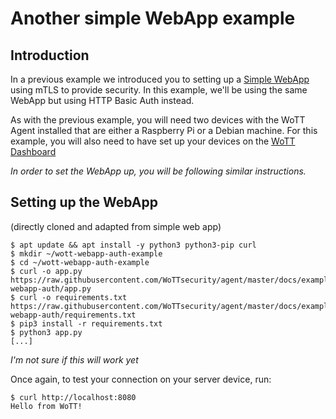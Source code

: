 # Another simple WebApp example

## Introduction

In a previous example we introduced you to setting up a [Simple WebApp](https://github.com/WoTTsecurity/agent/tree/master/docs/examples/simple-webapp) using mTLS to provide security. In this example, we'll be using the same WebApp but using HTTP Basic Auth instead. 

As with the previous example, you will need two devices with the WoTT Agent installed that are either a Raspberry Pi or a Debian machine. For this example, you will also need to have set up your devices on the [WoTT Dashboard](dash.wott.io)

*In order to set the WebApp up, you will be following similar instructions.*

## Setting up the WebApp

(directly cloned and adapted from simple web app)

```
$ apt update && apt install -y python3 python3-pip curl
$ mkdir ~/wott-webapp-auth-example
$ cd ~/wott-webapp-auth-example
$ curl -o app.py https://raw.githubusercontent.com/WoTTsecurity/agent/master/docs/examples/simple-webapp-auth/app.py
$ curl -o requirements.txt https://raw.githubusercontent.com/WoTTsecurity/agent/master/docs/examples/simple-webapp-auth/requirements.txt
$ pip3 install -r requirements.txt
$ python3 app.py
[...]
```

*I'm not sure if this will work yet*

Once again, to test your connection on your server device, run:

``` 
$ curl http://localhost:8080
Hello from WoTT!

```

